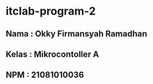 # itclab-program-2

## Nama : Okky Firmansyah Ramadhan
## Kelas : Mikrocontoller A
## NPM  : 21081010036
